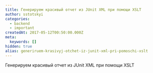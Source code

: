 ```yaml
---
title: Генерируем красивый отчет из JUnit XML при помощи XSLT
author: sstotskyi
categories:
  - backend
  - important
createdAt: 2017-05-12T00:50:00.000Z
meta:
  keywords: []
hidden: true
alias: generiruem-krasivyj-otchet-iz-junit-xml-pri-pomoschi-xslt
---
```


Генерируем красивый отчет из JUnit XML при помощи XSLT